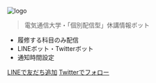 ![logo](_media/logo-250.png)
<!-- # ご注文は休講情報ですか？ <small>v1.0</small> -->
> 電気通信大学・「個別配信型」休講情報ボット

- 履修する科目のみ配信
- LINEボット・Twitterボット
- 通知時間設定

[LINEで友だち追加](https://line.me/R/ti/p/%40683vbgwr)
[Twitterでフォロー](https://twitter.com/ueckyukou)
